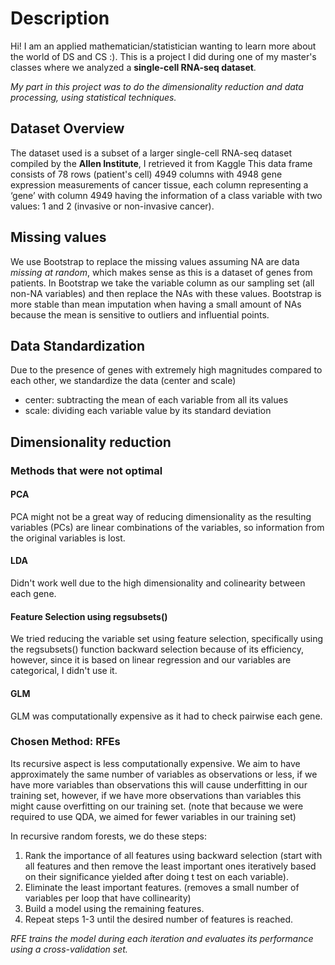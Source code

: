 # Description
Hi! I am an applied mathematician/statistician wanting to learn more about the world of DS and CS :).
This is a project I did during one of my master's classes where we analyzed a **single-cell RNA-seq dataset**.

*My part in this project was to do the dimensionality reduction and data processing, using statistical techniques.*

## Dataset Overview
The dataset used is a subset of a larger single-cell RNA-seq dataset compiled by the **Allen Institute**, I retrieved it from Kaggle
This data frame consists of 78 rows (patient's cell) 4949 columns with 4948 gene expression measurements of cancer tissue, each column representing a ‘gene’ with column 4949 having the information of a class variable with two values: 1 and 2 (invasive or non-invasive cancer).

## Missing values
We use Bootstrap to replace the missing values assuming NA are data *missing at random*, which makes sense as this is a dataset of genes from patients. 
In Bootstrap we take the variable column as our sampling set (all non-NA variables) and then replace the NAs with these values. 
Bootstrap is more stable than mean imputation when having a small amount of NAs because the mean is sensitive to outliers and influential points.

## Data Standardization
Due to the presence of genes with extremely high magnitudes compared to each other, we standardize the data (center and scale)
* center: subtracting the mean of each variable from all its values
* scale: dividing each variable value by its standard deviation

## Dimensionality reduction

### Methods that were not optimal
  
  #### PCA
  PCA might not be a great way of reducing dimensionality as the resulting variables (PCs) are linear combinations of the variables, so information from the original variables is lost.

  #### LDA
  Didn't work well due to the high dimensionality and colinearity between each gene.
  
  #### Feature Selection using regsubsets()
  We tried reducing the variable set using feature selection, specifically using the regsubsets() function backward selection because of its efficiency, however, since it is based on linear regression and our variables
  are categorical, I didn't use it.

  #### GLM
  GLM was computationally expensive as it had to check pairwise each gene.

### Chosen Method: RFEs
Its recursive aspect is less computationally expensive.
We aim to have approximately the same number of variables as observations or less, if we have more variables than observations this will cause underfitting in our training set, however, if we have more observations than variables this might cause overfitting on our training set. (note that because we were required to use QDA, we aimed for fewer variables in our training set)

In recursive random forests, we do these steps:

1. Rank the importance of all features using backward selection (start with all features and then remove the least important ones iteratively based on their significance yielded after doing t test on each variable).
2. Eliminate the least important features. (removes a small number of variables per loop that have collinearity)
3. Build a model using the remaining features.
4. Repeat steps 1-3 until the desired number of features is reached.

*RFE trains the model during each iteration and evaluates its performance using a cross-validation set.*





